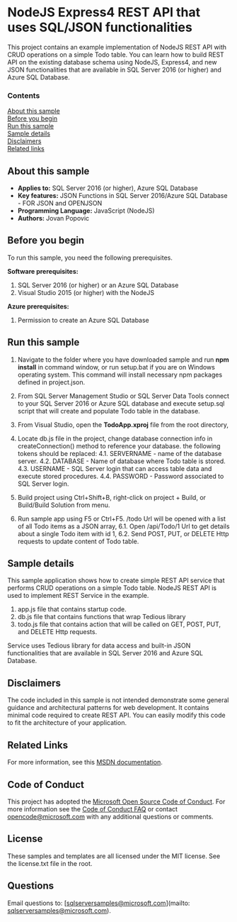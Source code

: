 ﻿# NodeJS Express4 REST API that uses SQL/JSON functionalities 

This project contains an example implementation of NodeJS REST API with CRUD operations on a simple Todo table. You can learn how to build REST API on the existing database schema using NodeJS, Express4, and new JSON functionalities that are available in SQL Server 2016 (or higher) and Azure SQL Database.

### Contents

[About this sample](#about-this-sample)<br/>
[Before you begin](#before-you-begin)<br/>
[Run this sample](#run-this-sample)<br/>
[Sample details](#sample-details)<br/>
[Disclaimers](#disclaimers)<br/>
[Related links](#related-links)<br/>

<a name=about-this-sample></a>

## About this sample

- **Applies to:** SQL Server 2016 (or higher), Azure SQL Database
- **Key features:** JSON Functions in SQL Server 2016/Azure SQL Database - FOR JSON and OPENJSON
- **Programming Language:** JavaScript (NodeJS)
- **Authors:** Jovan Popovic

<a name=before-you-begin></a>

## Before you begin

To run this sample, you need the following prerequisites.

**Software prerequisites:**

1. SQL Server 2016 (or higher) or an Azure SQL Database
2. Visual Studio 2015 (or higher) with the NodeJS

**Azure prerequisites:**

1. Permission to create an Azure SQL Database

<a name=run-this-sample></a>

## Run this sample

1. Navigate to the folder where you have downloaded sample and run **npm install** in command window, or run setup.bat if you are on Windows operating system. This command will install necessary npm packages defined in project.json.

2. From SQL Server Management Studio or SQL Server Data Tools connect to your SQL Server 2016 or Azure SQL database and execute setup.sql script that will create and populate Todo table in the database.

3. From Visual Studio, open the **TodoApp.xproj** file from the root directory,

4. Locate db.js file in the project, change database connection info in createConnection() method to reference your database. the following tokens should be replaced:
4.1. SERVERNAME - name of the database server.
4.2. DATABASE - Name of database where Todo table is stored.
4.3. USERNAME - SQL Server login that can access table data and execute stored procedures.
4.4. PASSWORD - Password associated to SQL Server login.

5. Build project using Ctrl+Shift+B, right-click on project + Build, or Build/Build Solution from menu.

6. Run sample app using F5 or Ctrl+F5. /todo Url will be opened with a list of all Todo items as a JSON array,
6.1. Open /api/Todo/1 Url to get details about a single Todo item with id 1,
6.2. Send POST, PUT, or DELETE Http requests to update content of Todo table.

<a name=sample-details></a>

## Sample details

This sample application shows how to create simple REST API service that performs CRUD operations on a simple Todo table.
NodeJS REST API is used to implement REST Service in the example.
1. app.js file that contains startup code.
2. db.js file that contains functions that wrap Tedious library
3. todo.js file that contains action that will be called on GET, POST, PUT, and DELETE Http requests.

Service uses Tedious library for data access and built-in JSON functionalities that are available in SQL Server 2016 and Azure SQL Database.

<a name=disclaimers></a>

## Disclaimers
The code included in this sample is not intended demonstrate some general guidance and architectural patterns for web development.
It contains minimal code required to create REST API.
You can easily modify this code to fit the architecture of your application.

<a name=related-links></a>

## Related Links

For more information, see this [MSDN documentation](https://msdn.microsoft.com/en-us/library/dn921897.aspx).

## Code of Conduct
This project has adopted the [Microsoft Open Source Code of Conduct](https://opensource.microsoft.com/codeofconduct/). For more information see the [Code of Conduct FAQ](https://opensource.microsoft.com/codeofconduct/faq/) or contact [opencode@microsoft.com](mailto:opencode@microsoft.com) with any additional questions or comments.

## License
These samples and templates are all licensed under the MIT license. See the license.txt file in the root.

## Questions
Email questions to: [sqlserversamples@microsoft.com](mailto: sqlserversamples@microsoft.com).